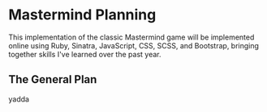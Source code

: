 # Mastermind Planning

This implementation of the classic Mastermind game will be implemented online
using Ruby, Sinatra, JavaScript, CSS, SCSS, and Bootstrap, bringing together
skills I've learned over the past year.

## The General Plan

yadda
